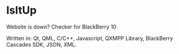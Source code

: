 # IsItUp
Website is down? Checker for BlackBerry 10

Written in: Qt, QML, C/C++, Javascript, QXMPP Library, BlackBerry Cascades SDK, JSON, XML.
